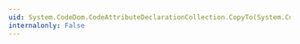 ```yaml
---
uid: System.CodeDom.CodeAttributeDeclarationCollection.CopyTo(System.CodeDom.CodeAttributeDeclaration[],System.Int32)
internalonly: False
---
```

